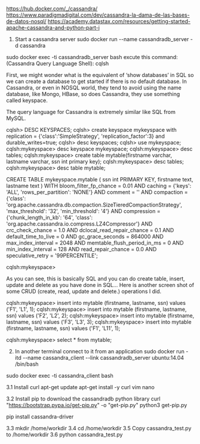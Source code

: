 https://hub.docker.com/_/cassandra/
https://www.paradigmadigital.com/dev/cassandra-la-dama-de-las-bases-de-datos-nosql/
https://academy.datastax.com/resources/getting-started-apache-cassandra-and-python-part-i

1. Start a cassandra server
sudo docker run --name cassandradb_server -d cassandra

sudo docker exec -ti cassandradb_server bash
excute this command:(Cassandra Query Language Shell): cqlsh

First, we might wonder what is the equivalent of ‘show databases’ in SQL so we can create a database to get started if there is no default database. In Cassandra, or even in NOSQL world, they tend to avoid using the name database, like Mongo, HBase, so does Cassandra, they use something called keyspace.

The query language for Cassandra is extremely similar like SQL from MySQL.

cqlsh> DESC KEYSPACES;
cqlsh> create keyspace mykeyspace with replication = {'class':'SimpleStrategy', 'replication_factor':3} and durable_writes=true;
cqlsh> desc keyspaces;
cqlsh> use mykeyspace;
cqlsh:mykeyspace> desc keyspace mykeyspace;
cqlsh:mykeyspace> desc tables;
cqlsh:mykeyspace> create table mytable(firstname varchar, lastname varchar, ssn int primary key);
cqlsh:mykeyspace> desc tables;
cqlsh:mykeyspace> desc table mytable;

CREATE TABLE mykeyspace.mytable (
    ssn int PRIMARY KEY,
    firstname text,
    lastname text
) WITH bloom_filter_fp_chance = 0.01
    AND caching = {'keys': 'ALL', 'rows_per_partition': 'NONE'}
    AND comment = ''
    AND compaction = {'class': 'org.apache.cassandra.db.compaction.SizeTieredCompactionStrategy', 'max_threshold': '32', 'min_threshold': '4'}
    AND compression = {'chunk_length_in_kb': '64', 'class': 'org.apache.cassandra.io.compress.LZ4Compressor'}
    AND crc_check_chance = 1.0
    AND dclocal_read_repair_chance = 0.1
    AND default_time_to_live = 0
    AND gc_grace_seconds = 864000
    AND max_index_interval = 2048
    AND memtable_flush_period_in_ms = 0
    AND min_index_interval = 128
    AND read_repair_chance = 0.0
    AND speculative_retry = '99PERCENTILE';

cqlsh:mykeyspace>

As you can see, this is basically SQL and you can do create table, insert, update and delete as you have done in SQL… Here is another screen shot of some CRUD (create, read, update and delete.) operations I did.

cqlsh:mykeyspace> insert into mytable (firstname, lastname, ssn) values ('F1', 'L1', 1);
cqlsh:mykeyspace> insert into mytable (firstname, lastname, ssn) values ('F2', 'L2', 2);
cqlsh:mykeyspace> insert into mytable (firstname, lastname, ssn) values ('F3', 'L3', 3);
cqlsh:mykeyspace> insert into mytable (firstname, lastname, ssn) values ('F1', 'L11', 1);

cqlsh:mykeyspace> select * from mytable;


2. In another terminal connect to it from an application
sudo docker run -itd --name cassandra_client --link cassandradb_server ubuntu:14.04 /bin/bash

sudo docker exec -ti cassandra_client bash

3.1 Install curl
apt-get update
apt-get install -y curl vim nano

3.2 Install pip to download the cassandradb python library
curl "https://bootstrap.pypa.io/get-pip.py" -o "get-pip.py"
python3 get-pip.py

pip install cassandra-driver

3.3 mkdir /home/workdir
3.4 cd /home/workdir
3.5 Copy cassandra_test.py to /home/workdir
3.6 python cassandra_test.py
